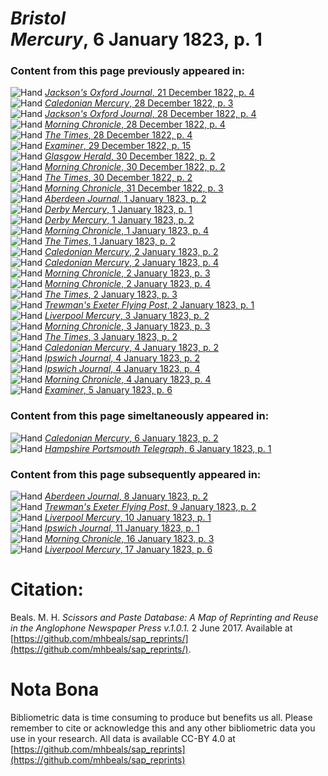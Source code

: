 # *Bristol Mercury*, 6 January 1823, p. 1  
  
### Content from this page previously appeared in:  
![Hand](http://scissorsandpaste.net/wp-content/uploads/2017/06/smallhandpointer.png) [*Jackson's Oxford Journal*, 21 December 1822, p. 4](https://mhbeals.github.io/sap_html/Jackson's-Oxford-Journal/Jackson's-Oxford-Journal-21-December-1822-p-4)  
![Hand](http://scissorsandpaste.net/wp-content/uploads/2017/06/smallhandpointer.png) [*Caledonian Mercury*, 28 December 1822, p. 3](https://mhbeals.github.io/sap_html/Caledonian-Mercury/Caledonian-Mercury-28-December-1822-p-3)  
![Hand](http://scissorsandpaste.net/wp-content/uploads/2017/06/smallhandpointer.png) [*Jackson's Oxford Journal*, 28 December 1822, p. 4](https://mhbeals.github.io/sap_html/Jackson's-Oxford-Journal/Jackson's-Oxford-Journal-28-December-1822-p-4)  
![Hand](http://scissorsandpaste.net/wp-content/uploads/2017/06/smallhandpointer.png) [*Morning Chronicle*, 28 December 1822, p. 4](https://mhbeals.github.io/sap_html/Morning-Chronicle/Morning-Chronicle-28-December-1822-p-4)  
![Hand](http://scissorsandpaste.net/wp-content/uploads/2017/06/smallhandpointer.png) [*The Times*, 28 December 1822, p. 4](https://mhbeals.github.io/sap_html/The-Times/The-Times-28-December-1822-p-4)  
![Hand](http://scissorsandpaste.net/wp-content/uploads/2017/06/smallhandpointer.png) [*Examiner*, 29 December 1822, p. 15](https://mhbeals.github.io/sap_html/Examiner/Examiner-29-December-1822-p-15)  
![Hand](http://scissorsandpaste.net/wp-content/uploads/2017/06/smallhandpointer.png) [*Glasgow Herald*, 30 December 1822, p. 2](https://mhbeals.github.io/sap_html/Glasgow-Herald/Glasgow-Herald-30-December-1822-p-2)  
![Hand](http://scissorsandpaste.net/wp-content/uploads/2017/06/smallhandpointer.png) [*Morning Chronicle*, 30 December 1822, p. 2](https://mhbeals.github.io/sap_html/Morning-Chronicle/Morning-Chronicle-30-December-1822-p-2)  
![Hand](http://scissorsandpaste.net/wp-content/uploads/2017/06/smallhandpointer.png) [*The Times*, 30 December 1822, p. 2](https://mhbeals.github.io/sap_html/The-Times/The-Times-30-December-1822-p-2)  
![Hand](http://scissorsandpaste.net/wp-content/uploads/2017/06/smallhandpointer.png) [*Morning Chronicle*, 31 December 1822, p. 3](https://mhbeals.github.io/sap_html/Morning-Chronicle/Morning-Chronicle-31-December-1822-p-3)  
![Hand](http://scissorsandpaste.net/wp-content/uploads/2017/06/smallhandpointer.png) [*Aberdeen Journal*, 1 January 1823, p. 2](https://mhbeals.github.io/sap_html/Aberdeen-Journal/Aberdeen-Journal-1-January-1823-p-2)  
![Hand](http://scissorsandpaste.net/wp-content/uploads/2017/06/smallhandpointer.png) [*Derby Mercury*, 1 January 1823, p. 1](https://mhbeals.github.io/sap_html/Derby-Mercury/Derby-Mercury-1-January-1823-p-1)  
![Hand](http://scissorsandpaste.net/wp-content/uploads/2017/06/smallhandpointer.png) [*Derby Mercury*, 1 January 1823, p. 2](https://mhbeals.github.io/sap_html/Derby-Mercury/Derby-Mercury-1-January-1823-p-2)  
![Hand](http://scissorsandpaste.net/wp-content/uploads/2017/06/smallhandpointer.png) [*Morning Chronicle*, 1 January 1823, p. 4](https://mhbeals.github.io/sap_html/Morning-Chronicle/Morning-Chronicle-1-January-1823-p-4)  
![Hand](http://scissorsandpaste.net/wp-content/uploads/2017/06/smallhandpointer.png) [*The Times*, 1 January 1823, p. 2](https://mhbeals.github.io/sap_html/The-Times/The-Times-1-January-1823-p-2)  
![Hand](http://scissorsandpaste.net/wp-content/uploads/2017/06/smallhandpointer.png) [*Caledonian Mercury*, 2 January 1823, p. 2](https://mhbeals.github.io/sap_html/Caledonian-Mercury/Caledonian-Mercury-2-January-1823-p-2)  
![Hand](http://scissorsandpaste.net/wp-content/uploads/2017/06/smallhandpointer.png) [*Caledonian Mercury*, 2 January 1823, p. 4](https://mhbeals.github.io/sap_html/Caledonian-Mercury/Caledonian-Mercury-2-January-1823-p-4)  
![Hand](http://scissorsandpaste.net/wp-content/uploads/2017/06/smallhandpointer.png) [*Morning Chronicle*, 2 January 1823, p. 3](https://mhbeals.github.io/sap_html/Morning-Chronicle/Morning-Chronicle-2-January-1823-p-3)  
![Hand](http://scissorsandpaste.net/wp-content/uploads/2017/06/smallhandpointer.png) [*Morning Chronicle*, 2 January 1823, p. 4](https://mhbeals.github.io/sap_html/Morning-Chronicle/Morning-Chronicle-2-January-1823-p-4)  
![Hand](http://scissorsandpaste.net/wp-content/uploads/2017/06/smallhandpointer.png) [*The Times*, 2 January 1823, p. 3](https://mhbeals.github.io/sap_html/The-Times/The-Times-2-January-1823-p-3)  
![Hand](http://scissorsandpaste.net/wp-content/uploads/2017/06/smallhandpointer.png) [*Trewman's Exeter Flying Post*, 2 January 1823, p. 1](https://mhbeals.github.io/sap_html/Trewman's-Exeter-Flying-Post/Trewman's-Exeter-Flying-Post-2-January-1823-p-1)  
![Hand](http://scissorsandpaste.net/wp-content/uploads/2017/06/smallhandpointer.png) [*Liverpool Mercury*, 3 January 1823, p. 2](https://mhbeals.github.io/sap_html/Liverpool-Mercury/Liverpool-Mercury-3-January-1823-p-2)  
![Hand](http://scissorsandpaste.net/wp-content/uploads/2017/06/smallhandpointer.png) [*Morning Chronicle*, 3 January 1823, p. 3](https://mhbeals.github.io/sap_html/Morning-Chronicle/Morning-Chronicle-3-January-1823-p-3)  
![Hand](http://scissorsandpaste.net/wp-content/uploads/2017/06/smallhandpointer.png) [*The Times*, 3 January 1823, p. 2](https://mhbeals.github.io/sap_html/The-Times/The-Times-3-January-1823-p-2)  
![Hand](http://scissorsandpaste.net/wp-content/uploads/2017/06/smallhandpointer.png) [*Caledonian Mercury*, 4 January 1823, p. 2](https://mhbeals.github.io/sap_html/Caledonian-Mercury/Caledonian-Mercury-4-January-1823-p-2)  
![Hand](http://scissorsandpaste.net/wp-content/uploads/2017/06/smallhandpointer.png) [*Ipswich Journal*, 4 January 1823, p. 2](https://mhbeals.github.io/sap_html/Ipswich-Journal/Ipswich-Journal-4-January-1823-p-2)  
![Hand](http://scissorsandpaste.net/wp-content/uploads/2017/06/smallhandpointer.png) [*Ipswich Journal*, 4 January 1823, p. 4](https://mhbeals.github.io/sap_html/Ipswich-Journal/Ipswich-Journal-4-January-1823-p-4)  
![Hand](http://scissorsandpaste.net/wp-content/uploads/2017/06/smallhandpointer.png) [*Morning Chronicle*, 4 January 1823, p. 4](https://mhbeals.github.io/sap_html/Morning-Chronicle/Morning-Chronicle-4-January-1823-p-4)  
![Hand](http://scissorsandpaste.net/wp-content/uploads/2017/06/smallhandpointer.png) [*Examiner*, 5 January 1823, p. 6](https://mhbeals.github.io/sap_html/Examiner/Examiner-5-January-1823-p-6)  
  
### Content from this page simeltaneously appeared in:  
![Hand](http://scissorsandpaste.net/wp-content/uploads/2017/06/smallhandpointer.png) [*Caledonian Mercury*, 6 January 1823, p. 2](https://mhbeals.github.io/sap_html/Caledonian-Mercury/Caledonian-Mercury-6-January-1823-p-2)  
![Hand](http://scissorsandpaste.net/wp-content/uploads/2017/06/smallhandpointer.png) [*Hampshire Portsmouth Telegraph*, 6 January 1823, p. 1](https://mhbeals.github.io/sap_html/Hampshire-Portsmouth-Telegraph/Hampshire-Portsmouth-Telegraph-6-January-1823-p-1)  
  
### Content from this page subsequently appeared in:  
![Hand](http://scissorsandpaste.net/wp-content/uploads/2017/06/smallhandpointer.png) [*Aberdeen Journal*, 8 January 1823, p. 2](https://mhbeals.github.io/sap_html/Aberdeen-Journal/Aberdeen-Journal-8-January-1823-p-2)  
![Hand](http://scissorsandpaste.net/wp-content/uploads/2017/06/smallhandpointer.png) [*Trewman's Exeter Flying Post*, 9 January 1823, p. 2](https://mhbeals.github.io/sap_html/Trewman's-Exeter-Flying-Post/Trewman's-Exeter-Flying-Post-9-January-1823-p-2)  
![Hand](http://scissorsandpaste.net/wp-content/uploads/2017/06/smallhandpointer.png) [*Liverpool Mercury*, 10 January 1823, p. 1](https://mhbeals.github.io/sap_html/Liverpool-Mercury/Liverpool-Mercury-10-January-1823-p-1)  
![Hand](http://scissorsandpaste.net/wp-content/uploads/2017/06/smallhandpointer.png) [*Ipswich Journal*, 11 January 1823, p. 1](https://mhbeals.github.io/sap_html/Ipswich-Journal/Ipswich-Journal-11-January-1823-p-1)  
![Hand](http://scissorsandpaste.net/wp-content/uploads/2017/06/smallhandpointer.png) [*Morning Chronicle*, 16 January 1823, p. 3](https://mhbeals.github.io/sap_html/Morning-Chronicle/Morning-Chronicle-16-January-1823-p-3)  
![Hand](http://scissorsandpaste.net/wp-content/uploads/2017/06/smallhandpointer.png) [*Liverpool Mercury*, 17 January 1823, p. 6](https://mhbeals.github.io/sap_html/Liverpool-Mercury/Liverpool-Mercury-17-January-1823-p-6)  


# Citation: 

Beals. M. H. *Scissors and Paste Database: A Map of Reprinting and Reuse in the Anglophone Newspaper Press v.1.0.1.* 2 June 2017. Available at [https://github.com/mhbeals/sap_reprints/](https://github.com/mhbeals/sap_reprints/). 

# Nota Bona

Bibliometric data is time consuming to produce but benefits us all. Please remember to cite or acknowledge this and any other bibliometric data you use in your research. All data is available CC-BY 4.0 at [https://github.com/mhbeals/sap_reprints](https://github.com/mhbeals/sap_reprints)